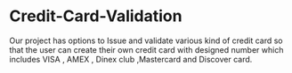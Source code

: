 # Credit-Card-Validation
Our project has options to Issue and validate various kind of credit card so that the user can create their own credit card with designed number which includes VISA , AMEX , Dinex club ,Mastercard and Discover card.
